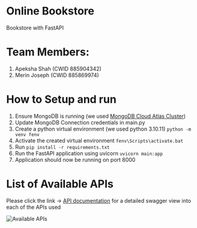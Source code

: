 # Online Bookstore 
Bookstore with FastAPI

# Team Members:
1. Apeksha Shah (CWID 885904342)
2. Merin Joseph (CWID 885869974)

# How to Setup and run
1. Ensure MongoDB is running (we used [MongoDB Cloud Atlas Cluster](https://www.mongodb.com/cloud))
2. Update MongoDB Connection credentials in main.py
3. Create a python virtual environment (we used python 3.10.11) `python -m venv fenv`
5. Activate the created virtual environment `fenv\Scripts\activate.bat`
6. Run `pip install -r requirements.txt`
7. Run the FastAPI application using uvicorn `uvicorn main:app`
8. Application should now be running on port 8000

# List of Available APIs
Please click the link -> [API documentation](https://merinjputhiyedath.github.io/CPSC449_Project_Finals/) for a detailed swagger view into each of the APIs used

![Available APIs](/Screenshots/AvailableAPIs.png)



